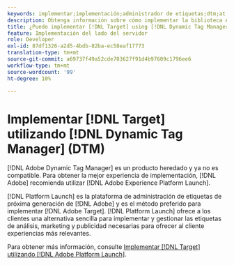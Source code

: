```yaml
---
keywords: implementar;implementación;administrador de etiquetas;dtm;at.js;dynamic tag management
description: Obtenga información sobre cómo implementar la biblioteca Adobe [!DNL Target] at.js mediante la administración dinámica de etiquetas (DTM) heredada. Adobe Launch es el método preferido para implementar [!DNL Target].
title: ¿Puedo implementar [!DNL Target] using [!DNL Dynamic Tag Manager] (DTM)?
feature: Implementación del lado del servidor
role: Developer
exl-id: 87df1326-a2d5-4bdb-82ba-ec58eaf17773
translation-type: tm+mt
source-git-commit: a69737f49a52cde703627f91d4b97609c1796ee6
workflow-type: tm+mt
source-wordcount: '99'
ht-degree: 10%

---
```


# Implementar [!DNL Target] utilizando [!DNL Dynamic Tag Manager] (DTM)

[!DNL Adobe Dynamic Tag Manager] es un producto heredado y ya no es compatible. Para obtener la mejor experiencia de implementación, [!DNL Adobe] recomienda utilizar [!DNL Adobe Experience Platform Launch].

[!DNL Platform Launch] es la plataforma de administración de etiquetas de próxima generación de  [!DNL Adobe] y es el método preferido para implementar  [!DNL Adobe Target]. [!DNL Platform Launch] ofrece a los clientes una alternativa sencilla para implementar y gestionar las etiquetas de análisis, marketing y publicidad necesarias para ofrecer al cliente experiencias más relevantes.

Para obtener más información, consulte [Implementar [!DNL Target] utilizando [!DNL Adobe Platform Launch]](/help/c-implementing-target/c-implementing-target-for-client-side-web/how-to-deployatjs/cmp-implementing-target-using-adobe-launch.md).


